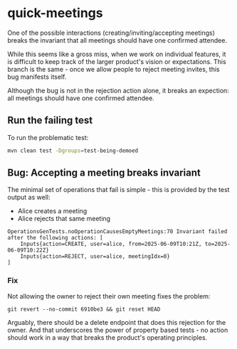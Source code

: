 # quick-meetings

One of the possible interactions (creating/inviting/accepting meetings) breaks the 
invariant that all meetings should have one confirmed attendee.

While this seems like a gross miss, when we work on individual features, it is difficult
to keep track of the larger product's vision or expectations. This branch is the same - 
once we allow people to reject meeting invites, this bug manifests itself.

Although the bug is not in the rejection action alone, it breaks an expection: all 
meetings should have one confirmed attendee.

## Run the failing test

To run the problematic test:

```bash
mvn clean test -Dgroups=test-being-demoed
```

## Bug: Accepting a meeting breaks invariant

The minimal set of operations that fail is simple - this is provided by the test output as well:

- Alice creates a meeting
- Alice rejects that same meeting

```
OperationsGenTests.noOperationCausesEmptyMeetings:70 Invariant failed after the following actions: [
    Inputs{action=CREATE, user=alice, from=2025-06-09T10:21Z, to=2025-06-09T10:22Z}
    Inputs{action=REJECT, user=alice, meetingIdx=0}
]
```

### Fix

Not allowing the owner to reject their own meeting fixes the problem:

```
git revert --no-commit 6910be3 && git reset HEAD
```

Arguably, there should be a delete endpoint that does this rejection for the owner. And that
underscores the power of property based tests - no action should work in a way that breaks the product's 
operating principles.
